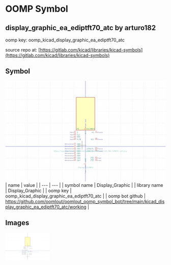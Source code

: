 # OOMP Symbol  
## display_graphic_ea_ediptft70_atc  by arturo182  
  
oomp key: oomp_kicad_display_graphic_ea_ediptft70_atc  
  
source repo at: [https://gitlab.com/kicad/libraries/kicad-symbols](https://gitlab.com/kicad/libraries/kicad-symbols)  
## Symbol  
  
[![working.png](working_600.png)](working.png)  
| name | value | 
| --- | --- | 
| symbol name | Display_Graphic | 
| library name | Display_Graphic | 
| oomp key | oomp_kicad_display_graphic_ea_ediptft70_atc | 
| oomp bot github | https://github.com/oomlout/oomlout_oomp_symbol_bot/tree/main/kicad_display_graphic_ea_ediptft70_atc/working | 
## Images  
  
[![working.png](working_140.png)](working.png)  
